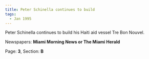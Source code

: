 ```yaml
---  
title: Peter Schinella continues to build  
tags:  
  - Jan 1995  
---  
```

  
Peter Schinella continues to build his Haiti aid vessel Tre Bon Nouvel.  
  
Newspapers: **Miami Morning News or The Miami Herald**  
  
Page: **3**, Section: **B** 
